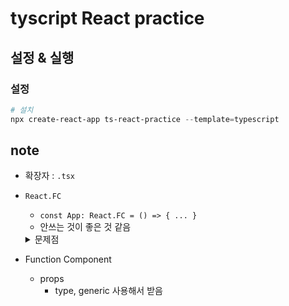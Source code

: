 # tyscript React practice

## 설정 & 실행

### 설정

```powershell
# 설치
npx create-react-app ts-react-practice --template=typescript
```

## note

* 확장자 : ```.tsx```

* ```React.FC```
    * ```const App: React.FC = () => { ... }```
    * 안쓰는 것이 좋은 것 같음  
    <details>
        <summary>문제점</summary>
        * Greeting.tsx
            ```ts
            import React from 'react';

            type GreetingProps = {
                name: string;
                mark: string;
            }

            // props : generic 사용
            const Greetings: React.FC<GreetingProps> = ({name, mark}) => (
                <div>Hello, {name} {mark}</div>
            )

            Greetings.defaultProps = {
                mark: '!'
            };

            export default Greetings;
            ```
            * defaultProps로 넣었음에도 불구하고 ```<Greetings name="Hello" />```를 하게 되면 mark가 없다며 에러남
    </details>

* Function Component
    * props
        * type, generic 사용해서 받음